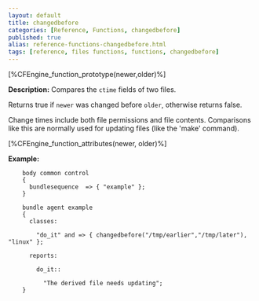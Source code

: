 ```yaml
---
layout: default
title: changedbefore
categories: [Reference, Functions, changedbefore]
published: true
alias: reference-functions-changedbefore.html
tags: [reference, files functions, functions, changedbefore]
---
```


[%CFEngine_function_prototype(newer,older)%]

**Description:** Compares the `ctime` fields of two files.

Returns true if `newer` was changed before `older`, otherwise returns false.

Change times include both file permissions and file contents.
Comparisons like this are normally used for updating files (like the
'make' command).

[%CFEngine_function_attributes(newer, older)%]

**Example:**  

```cf3
    body common control
    {
      bundlesequence  => { "example" };
    }

    bundle agent example
    {     
      classes:

        "do_it" and => { changedbefore("/tmp/earlier","/tmp/later"), "linux" }; 

      reports:

        do_it::

          "The derived file needs updating";
    }
```
